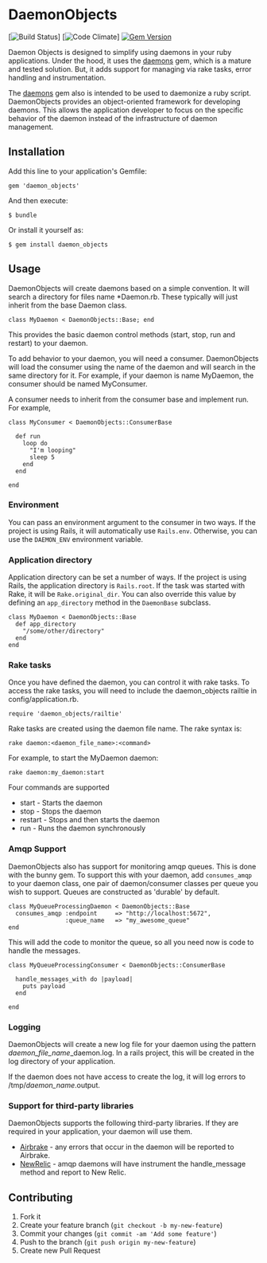 # DaemonObjects
[![Build Status](https://travis-ci.org/betterwithranch/daemon_objects.png)]
[![Code Climate](https://codeclimate.com/github/craigisrael/daemon_objects.png)]
[![Gem Version](https://badge.fury.io/rb/daemon_objects.png)](http://badge.fury.io/rb/daemon_objects)

Daemon Objects is designed to simplify using daemons in your ruby applications.  Under the hood, it uses the
[daemons](http://daemons.rubyforge.org) gem, which is a mature and tested solution.  But, it adds support for managing via rake tasks,
error handling and instrumentation.

The [daemons](http://daemons.rubyforge.org) gem also is intended to be used to daemonize a ruby script.  DaemonObjects provides an
object-oriented framework for developing daemons.  This allows the application developer to focus on the specific behavior of the daemon
instead of the infrastructure of daemon management.

## Installation

Add this line to your application's Gemfile:

    gem 'daemon_objects'

And then execute:

    $ bundle

Or install it yourself as:

    $ gem install daemon_objects

## Usage

DaemonObjects will create daemons based on a simple convention.  It will search a directory for files name \*Daemon.rb.  These typically
will just inherit from the base Daemon class.

    class MyDaemon < DaemonObjects::Base; end

This provides the basic daemon control methods (start, stop, run and restart) to your daemon.

To add behavior to your daemon, you will need a consumer.  DaemonObjects will load the consumer using the name of the daemon and
will search in the same directory for it.  For example, if your daemon is name MyDaemon, the consumer should be named MyConsumer.

A consumer needs to inherit from the consumer base and implement run.  For example,

    class MyConsumer < DaemonObjects::ConsumerBase

      def run
        loop do
          "I'm looping"
          sleep 5
        end
      end

    end

### Environment

You can pass an environment argument to the consumer in two ways.  If the project is
using Rails, it will automatically use `Rails.env`.  Otherwise, you can use the
`DAEMON_ENV` environment variable.

### Application directory

Application directory can be set a number of ways.  If the project is using Rails, the
application directory is `Rails.root`.  If the task was started with Rake, it will be
`Rake.original_dir`.  You can also override this value by defining an `app_directory`
method in the `DaemonBase` subclass.

    class MyDaemon < DaemonObjects::Base
      def app_directory
        "/some/other/directory"
      end
    end

### Rake tasks

Once you have defined the daemon, you can control it with rake tasks. To access the rake tasks,
you will need to include the daemon\_objects railtie in config/application.rb.

    require 'daemon_objects/railtie'

Rake tasks are created using the daemon file name.  The rake syntax is:

    rake daemon:<daemon_file_name>:<command>

For example, to start the MyDaemon daemon:

    rake daemon:my_daemon:start

Four commands are supported

* start   - Starts the daemon
* stop    - Stops the daemon
* restart - Stops and then starts the daemon
* run     - Runs the daemon synchronously

### Amqp Support

DaemonObjects also has support for monitoring amqp queues.  This is done with the bunny gem.  To support this with your daemon, add `consumes_amqp` to your daemon class, one pair of daemon/consumer classes per queue you wish to support.  Queues are constructed as 'durable' by default.

    class MyQueueProcessingDaemon < DaemonObjects::Base
      consumes_amqp :endpoint     => "http://localhost:5672",
                    :queue_name   => "my_awesome_queue"
    end

This will add the code to monitor the queue, so all you need now is code to handle the messages.

    class MyQueueProcessingConsumer < DaemonObjects::ConsumerBase

      handle_messages_with do |payload|
        puts payload
      end

    end

### Logging

DaemonObjects will create a new log file for your daemon using the pattern _daemon\_file\_name_\_daemon.log.  In a rails project,
this will be created in the log directory of your application.

If the daemon does not have access to create the log, it will log errors to /tmp/_daemon_name_.output.

### Support for third-party libraries

DaemonObjects supports the following third-party libraries.  If they are required in your application, your daemon will use them.

* [Airbrake](http://airbrake.io) - any errors that occur in the daemon will be reported to Airbrake.
* [NewRelic](http://newrelic.com) - amqp daemons will have instrument the handle\_message method and report to New Relic.

## Contributing

1. Fork it
2. Create your feature branch (`git checkout -b my-new-feature`)
3. Commit your changes (`git commit -am 'Add some feature'`)
4. Push to the branch (`git push origin my-new-feature`)
5. Create new Pull Request
